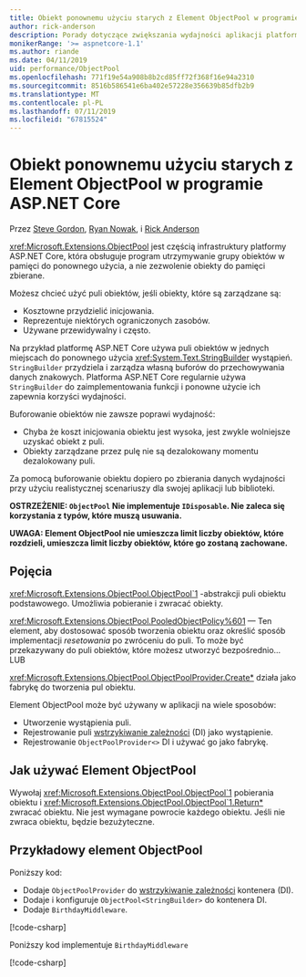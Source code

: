 ```yaml
---
title: Obiekt ponownemu użyciu starych z Element ObjectPool w programie ASP.NET Core
author: rick-anderson
description: Porady dotyczące zwiększania wydajności aplikacji platformy ASP.NET Core przy użyciu Element ObjectPool.
monikerRange: '>= aspnetcore-1.1'
ms.author: riande
ms.date: 04/11/2019
uid: performance/ObjectPool
ms.openlocfilehash: 771f19e54a908b8b2cd85ff72f368f16e94a2310
ms.sourcegitcommit: 8516b586541e6ba402e57228e356639b85dfb2b9
ms.translationtype: MT
ms.contentlocale: pl-PL
ms.lasthandoff: 07/11/2019
ms.locfileid: "67815524"
---
```

# <a name="object-reuse-with-objectpool-in-aspnet-core"></a>Obiekt ponownemu użyciu starych z Element ObjectPool w programie ASP.NET Core

Przez [Steve Gordon](https://twitter.com/stevejgordon), [Ryan Nowak](https://github.com/rynowak), i [Rick Anderson](https://twitter.com/RickAndMSFT)

<xref:Microsoft.Extensions.ObjectPool> jest częścią infrastruktury platformy ASP.NET Core, która obsługuje program utrzymywanie grupy obiektów w pamięci do ponownego użycia, a nie zezwolenie obiekty do pamięci zbierane.

Możesz chcieć użyć puli obiektów, jeśli obiekty, które są zarządzane są:

- Kosztowne przydzielić inicjowania.
- Reprezentuje niektórych ograniczonych zasobów.
- Używane przewidywalny i często.

Na przykład platformę ASP.NET Core używa puli obiektów w jednych miejscach do ponownego użycia <xref:System.Text.StringBuilder> wystąpień. `StringBuilder` przydziela i zarządza własną buforów do przechowywania danych znakowych. Platforma ASP.NET Core regularnie używa `StringBuilder` do zaimplementowania funkcji i ponowne użycie ich zapewnia korzyści wydajności.

Buforowanie obiektów nie zawsze poprawi wydajność:

- Chyba że koszt inicjowania obiektu jest wysoka, jest zwykle wolniejsze uzyskać obiekt z puli.
- Obiekty zarządzane przez pulę nie są dezalokowany momentu dezalokowany puli.

Za pomocą buforowanie obiektu dopiero po zbierania danych wydajności przy użyciu realistycznej scenariuszy dla swojej aplikacji lub biblioteki.

**OSTRZEŻENIE: `ObjectPool` Nie implementuje `IDisposable`. Nie zaleca się korzystania z typów, które muszą usuwania.**

**UWAGA: Element ObjectPool nie umieszcza limit liczby obiektów, które rozdzieli, umieszcza limit liczby obiektów, które go zostaną zachowane.**

## <a name="concepts"></a>Pojęcia

<xref:Microsoft.Extensions.ObjectPool.ObjectPool`1> -abstrakcji puli obiektu podstawowego. Umożliwia pobieranie i zwracać obiekty.

<xref:Microsoft.Extensions.ObjectPool.PooledObjectPolicy%601> — Ten element, aby dostosować sposób tworzenia obiektu oraz określić sposób implementacji *resetowania* po zwróceniu do puli. To może być przekazywany do puli obiektów, które możesz utworzyć bezpośrednio... LUB

<xref:Microsoft.Extensions.ObjectPool.ObjectPoolProvider.Create*> działa jako fabrykę do tworzenia pul obiektu.
<!-- REview, there is no ObjectPoolProvider<T> -->

Element ObjectPool może być używany w aplikacji na wiele sposobów:

* Utworzenie wystąpienia puli.
* Rejestrowanie puli [wstrzykiwanie zależności](xref:fundamentals/dependency-injection) (DI) jako wystąpienie.
* Rejestrowanie `ObjectPoolProvider<>` DI i używać go jako fabrykę.

## <a name="how-to-use-objectpool"></a>Jak używać Element ObjectPool

Wywołaj <xref:Microsoft.Extensions.ObjectPool.ObjectPool`1> pobierania obiektu i <xref:Microsoft.Extensions.ObjectPool.ObjectPool`1.Return*> zwracać obiektu.  Nie jest wymagane powrocie każdego obiektu. Jeśli nie zwraca obiektu, będzie bezużyteczne.

## <a name="objectpool-sample"></a>Przykładowy element ObjectPool

Poniższy kod:

* Dodaje `ObjectPoolProvider` do [wstrzykiwanie zależności](xref:fundamentals/dependency-injection) kontenera (DI).
* Dodaje i konfiguruje `ObjectPool<StringBuilder>` do kontenera DI.
* Dodaje `BirthdayMiddleware`.

[!code-csharp[](ObjectPool/ObjectPoolSample/Startup.cs?name=snippet)]

Poniższy kod implementuje `BirthdayMiddleware`

[!code-csharp[](ObjectPool/ObjectPoolSample/BirthdayMiddleware.cs?name=snippet)]
